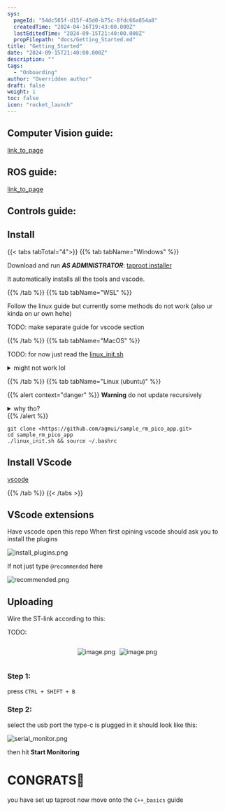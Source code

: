 ```yaml
---
sys:
  pageId: "54dc585f-d15f-45d0-b75c-8fdc66a854a8"
  createdTime: "2024-04-16T19:43:00.000Z"
  lastEditedTime: "2024-09-15T21:40:00.000Z"
  propFilepath: "docs/Getting_Started.md"
title: "Getting_Started"
date: "2024-09-15T21:40:00.000Z"
description: ""
tags:
  - "Onboarding"
author: "Overridden author"
draft: false
weight: 1
toc: false
icon: "rocket_launch"
---
```


## Computer Vision guide:

[link_to_page](86d45bc0-388b-4d26-8848-44f255f73d0e)

## ROS guide:

[link_to_page](3c76c1de-ec8f-46d6-8b0a-294005edc2d5)

## Controls guide:

## Install

{{< tabs tabTotal="4">}}
{{% tab tabName="Windows" %}}

Download and run _**AS ADMINISTRATOR**_: [taproot installer](https://github.com/Thornbots/TeachingFreshies/releases/tag/1.0)

It automatically installs all the tools and vscode.

{{% /tab %}}
{{% tab tabName="WSL" %}}

Follow the linux guide but currently some methods do not work (also ur kinda on ur own hehe)

TODO: make separate guide for vscode section

{{% /tab %}}
{{% tab tabName="MacOS" %}}

TODO: for now just read the [linux_init.sh](https://github.com/agmui/sample_rm_pico_app/blob/main/linux_init.sh)

<details>
<summary>might not work lol</summary>

`brew install libusb pkg-config`

Next install: [vscode](https://code.visualstudio.com/Download)

</details>

{{% /tab %}}
{{% tab tabName="Linux (ubuntu)" %}}

{{% alert context="danger" %}}
**Warning** do not update recursively
<details>
<summary>why tho?</summary>
There are some submodules that may go on for a while (like tinyusb) and I highly
recommend you don't need to get them.
If you want to see what submodules I update just look in `linux_init.sh`
</details>
{{% /alert %}}

```shell
git clone <https://github.com/agmui/sample_rm_pico_app.git>
cd sample_rm_pico_app
./linux_init.sh && source ~/.bashrc
```

## Install VScode

[vscode](https://code.visualstudio.com/Download)

{{% /tab %}}
{{< /tabs >}}

## VScode extensions

Have vscode open this repo
When first opining vscode should ask you to install the plugins

![install_plugins.png](https://prod-files-secure.s3.us-west-2.amazonaws.com/d518164a-d88e-44d1-a4ee-3adb3bd8bce0/89bd30f0-1825-4e77-867b-0a41ce370880/install_plugins.png?X-Amz-Algorithm=AWS4-HMAC-SHA256&X-Amz-Content-Sha256=UNSIGNED-PAYLOAD&X-Amz-Credential=ASIAZI2LB466XQO4ZFFD%2F20250215%2Fus-west-2%2Fs3%2Faws4_request&X-Amz-Date=20250215T080901Z&X-Amz-Expires=3600&X-Amz-Security-Token=IQoJb3JpZ2luX2VjEBgaCXVzLXdlc3QtMiJHMEUCIQDmxnHzf13SHauUFXUvcpMGd7JRlTxqnRu%2BymyVtClknAIgTOANWnuIIRKbyuRZSLbJfXmXZd4nA3GNfD3QMh2NZN4q%2FwMIQRAAGgw2Mzc0MjMxODM4MDUiDDErTsEo3%2Fdj6GFyBCrcA5ynKcyGe2kilWtjYyDAaSe4oNVjmQsy%2BoZpb5817C0rqm9OUSky0z3zUgvtGNjyyk2zfRB7f24oNFBC8hC%2FhmBFYLEa046MVQFL3T7EwGs7k0gO%2BWNMk7FoSBDs2F1O208Ca%2FEqnDLkqz5020It2VTM7OZSPLQyvtmrglk7Z7VAMsffVac2XVDBWKp8RUNruqrAJWvcLn6wbI9KAjfSBFEkpZ%2FbO3qoIEbzcXy1P%2BMK%2BLB38SV0uDz%2BFSQ6M2U1w%2BKcGq0aWzEQyZJ4YYGRdOwL%2B99NEdWT2rS51NX6L640vxO64wNC%2BneAYW8xydypiXlUzEHyCk753xqmvhma7agdH%2BfwYwRnPmHdOBQvvRwToDs5m1RJQP6LFBmeLxJn3I4%2BjcdklzSkVIftd1qpiVZhzAE0zDJmDbkLFXc5y%2BNORthFE3Q9nrkvxna9vbuSLZgVTv4hwhqwd0gUg8b89LNlVNnER4R9O6qCFA53v0igGc3R1qm%2B3EhHxQufdhhBhoOBHh7%2FtZ%2FpJPYtH9nMqHXFL%2FafPK%2FTVODar5W1Ml7GjQqhOvhH9d2XSi4%2Fcisbx7O37hKE%2Fnb%2Bpvrj%2Fbx6P99F9P4yIxwf9y%2BfO3%2Fe%2FAG%2FKZLWGlVALWXH4PNyMPSEwb0GOqUBzRp7UTGkySnpLQJ823SJ4Sl%2FJLEJraUH6rNOpcxZTuzZkNy8903yuUP4iHAxUgynNPYOnySZxVjGApe3dctqHwiJGBrOYmKqWVYN2frMomfCekjMAEOiQB2%2FTDfA2P1w1vNJtpB9CLatDghKgKL7SEeUFkl%2BuinvPWfGK5P57mCJYwjkmt%2B6mdIcrllZFxK2f92nPbDOggz7mP8PexM5KP8tpJM4&X-Amz-Signature=09645fb630485fbb12fe425aa8df7ef2ec1bc8329e8b3a87c12f92cf9ada347b&X-Amz-SignedHeaders=host&x-id=GetObject)

If not just type `@recommended` here  

![recommended.png](https://prod-files-secure.s3.us-west-2.amazonaws.com/d518164a-d88e-44d1-a4ee-3adb3bd8bce0/61e661e9-5d85-4dfc-be0d-8d2097a5e793/recommended.png?X-Amz-Algorithm=AWS4-HMAC-SHA256&X-Amz-Content-Sha256=UNSIGNED-PAYLOAD&X-Amz-Credential=ASIAZI2LB466XQO4ZFFD%2F20250215%2Fus-west-2%2Fs3%2Faws4_request&X-Amz-Date=20250215T080901Z&X-Amz-Expires=3600&X-Amz-Security-Token=IQoJb3JpZ2luX2VjEBgaCXVzLXdlc3QtMiJHMEUCIQDmxnHzf13SHauUFXUvcpMGd7JRlTxqnRu%2BymyVtClknAIgTOANWnuIIRKbyuRZSLbJfXmXZd4nA3GNfD3QMh2NZN4q%2FwMIQRAAGgw2Mzc0MjMxODM4MDUiDDErTsEo3%2Fdj6GFyBCrcA5ynKcyGe2kilWtjYyDAaSe4oNVjmQsy%2BoZpb5817C0rqm9OUSky0z3zUgvtGNjyyk2zfRB7f24oNFBC8hC%2FhmBFYLEa046MVQFL3T7EwGs7k0gO%2BWNMk7FoSBDs2F1O208Ca%2FEqnDLkqz5020It2VTM7OZSPLQyvtmrglk7Z7VAMsffVac2XVDBWKp8RUNruqrAJWvcLn6wbI9KAjfSBFEkpZ%2FbO3qoIEbzcXy1P%2BMK%2BLB38SV0uDz%2BFSQ6M2U1w%2BKcGq0aWzEQyZJ4YYGRdOwL%2B99NEdWT2rS51NX6L640vxO64wNC%2BneAYW8xydypiXlUzEHyCk753xqmvhma7agdH%2BfwYwRnPmHdOBQvvRwToDs5m1RJQP6LFBmeLxJn3I4%2BjcdklzSkVIftd1qpiVZhzAE0zDJmDbkLFXc5y%2BNORthFE3Q9nrkvxna9vbuSLZgVTv4hwhqwd0gUg8b89LNlVNnER4R9O6qCFA53v0igGc3R1qm%2B3EhHxQufdhhBhoOBHh7%2FtZ%2FpJPYtH9nMqHXFL%2FafPK%2FTVODar5W1Ml7GjQqhOvhH9d2XSi4%2Fcisbx7O37hKE%2Fnb%2Bpvrj%2Fbx6P99F9P4yIxwf9y%2BfO3%2Fe%2FAG%2FKZLWGlVALWXH4PNyMPSEwb0GOqUBzRp7UTGkySnpLQJ823SJ4Sl%2FJLEJraUH6rNOpcxZTuzZkNy8903yuUP4iHAxUgynNPYOnySZxVjGApe3dctqHwiJGBrOYmKqWVYN2frMomfCekjMAEOiQB2%2FTDfA2P1w1vNJtpB9CLatDghKgKL7SEeUFkl%2BuinvPWfGK5P57mCJYwjkmt%2B6mdIcrllZFxK2f92nPbDOggz7mP8PexM5KP8tpJM4&X-Amz-Signature=75202b5e5111c0230d16abbb10bf761f737872d4053600237a2b9d5dcd33d0a0&X-Amz-SignedHeaders=host&x-id=GetObject)

## Uploading

Wire the ST-link according to this:

TODO:

<div style="display: flex;flex-direction: row; column-gap:10px; max-width: 630px;justify-content: center;">
<div>

![image.png](https://prod-files-secure.s3.us-west-2.amazonaws.com/d518164a-d88e-44d1-a4ee-3adb3bd8bce0/210ecb78-1116-4d7b-b9b7-2292f66fa2c2/image.png?X-Amz-Algorithm=AWS4-HMAC-SHA256&X-Amz-Content-Sha256=UNSIGNED-PAYLOAD&X-Amz-Credential=ASIAZI2LB4666TR44UDR%2F20250215%2Fus-west-2%2Fs3%2Faws4_request&X-Amz-Date=20250215T080905Z&X-Amz-Expires=3600&X-Amz-Security-Token=IQoJb3JpZ2luX2VjEBgaCXVzLXdlc3QtMiJHMEUCIQCjUqDaNwpsed9ZAMU4ES2IptoL1F9Dy3aCEfNOOlmGWwIgGzS87PUo85iBgCw9IZ9VlxYDuhhwMQj%2B%2B8euY7bgIfMq%2FwMIQRAAGgw2Mzc0MjMxODM4MDUiDLZnt%2B%2FWelGcgu1rOSrcA1wwuhldRMdL9hFLRbSmFIUisLqorZdJXNX7EjM15ZjKrzOaE9uJnRXEpvBtiPEtpxNi0MrckVkgSk8JYmqgTWHHKoFy9t3s4wrhXH3ECMC8Nd02Sltc5w%2Fqyj3VIe4sO9a%2BOJwtD9eNnVqvfoTLcXBB89cT8CewSX9847%2Bn474o8JPXEYQkZFmHod4rGdm6TOKqmBR4mJCAmA50ZnuyYxHL7X4hr8xL3Qex%2FRWfHFuanBUXl5KtfnGHrgxKrSy66C5nhvX935Apbw06MKxbp34Nz3462dS8qKHxMoZ%2FgEOx0xxqROZfgn3v4AcJdeo%2BpVDemXtgx4D3GlAq8dyp2wy1VoS0ka5YHwWBq%2FazY6MuNKn6JLk4VGc%2BPFfN4GEtE1bsLm4G%2FJuVVyHVVpcrIraQhzl9Pm%2BrrXaDjhXE9k8RJ5Wrg68XWzGIcq%2F6FlTzvTYP0TSbpn3z4SEG2wVmsGopLGBTdzcLLcuThNdvZPFOQWrUfnsc4xfe7%2FwcbVB8mHgdMvbi93YLSGB%2FbmrEWZ6pc8Rrym9R1O%2FVZC%2B4nsgAT3zv8Vj4lHmUCllaCI8l4KFjC9Lax406iavWcsS5OVHTpPecWhniJF5VAX2NUrK609rq3u4FtNPsckYvMMmEwb0GOqUB41jg2kwBQl%2BzBTU8LHY%2FRJYDsKLo07N0VwqJcliTqSSpEdJUrOhWFwf5D%2F%2BSOvTOww7vfZ7pNg3OVhyKWQdr0CzxpHHVDBZdwgAHCsEI9IeRuRppuly6vuFfUDUP8BMOtFwfFnejXsMGQrjjKQChQHjOlOXl2%2B5Z32yxcDC3g%2FZDA%2Fy4aI5EGXd3GCImy1JxtkZx4iQ2J9lhqU05TYnQ%2FrzYk8eE&X-Amz-Signature=7b4e30b66ca6a90aaa7d27dbdcd9a34fe216f6aa28c9c49aa33cb2275378597a&X-Amz-SignedHeaders=host&x-id=GetObject)

</div>
<div>

![image.png](https://prod-files-secure.s3.us-west-2.amazonaws.com/d518164a-d88e-44d1-a4ee-3adb3bd8bce0/33a0fd0f-8ca6-4a86-8e09-26e95ded1fff/image.png?X-Amz-Algorithm=AWS4-HMAC-SHA256&X-Amz-Content-Sha256=UNSIGNED-PAYLOAD&X-Amz-Credential=ASIAZI2LB4667HU7AIDN%2F20250215%2Fus-west-2%2Fs3%2Faws4_request&X-Amz-Date=20250215T080906Z&X-Amz-Expires=3600&X-Amz-Security-Token=IQoJb3JpZ2luX2VjEBgaCXVzLXdlc3QtMiJIMEYCIQDZCjjRXrNhaQviLeV%2B8WxNFM5ARXtX7BzBOt1m1%2F5K2wIhAKs0Khyg8OxWduYjHX%2BUa5ECV33tz06BEUBwT%2BmTxIvnKv8DCEEQABoMNjM3NDIzMTgzODA1Igz8TlbW5hZ3%2Bv9SOdkq3AMwAK5HfgPhKXmTfEaXYWYLfi%2FrzEIVez4E2zM3EuBoCwoBIMcVCBO4tzq2QVs%2BfeRPuPNLHy6wzrxSTmpQaxb6QMl%2B%2BrxyfJtMPDwoma4iBy47x4oecCPKTjpDV4kdVazgkxHxqXJRFsMKKANzBKeoMBjP1s72XPogQLOB7%2BM1Z9tXHLcJz5o2n9UbLy804unhj%2BojqurxeUEmzUOk8lv0rklM1dtzncGfE8DVod3xVcYynK7GN08SNVcVld7TcKe5%2FYpMvrWTDy8GL%2FsM7h8ztCdFF7sEyBplXNQwBJ%2BxpUT9jbf%2Fg5%2F2eOlTBoA4YVX6JpXlVlhEErkKJVopk173XoqBmxoyru20FFqwn%2BG3JSXqX%2BkVDCNmrQBTCMSwr9Y9CEA3druRNVgt3rm3LHV5RhD%2F7osQNV7ExqtqtiEp8GQUoDLTcSfFxQjf6ysZzwp%2BeexuRfQ3zMf0%2B3QE2Bgjrl1NIm7Re8CMX6i1Plv9DIfm8vANU4q1BokJP9tmTgL%2FQ4jVdPwBtEkFwD8yosDqgrAd4FJBzHo0DBT41zbM2lJBQaS1OZE9YUAuIALtr116IPv0gjj%2BTlL1uex7J0flXXA8aW2tBWA87%2FVF9%2Biy5liOY3cfIlYrlHclATCnhMG9BjqkARVvA%2FZ5Ghyje%2Fzh083C2MSpeUs8xrbIZMldr%2B7OGfG6YLytbtnvB8znuchs98cym6TJGZ2iFZLflRUY3Q4NFxtrd16GagIeHoUnNDKhNlClbkKwpcMz59iDUPKZrXBsdX%2FuCicZvuSWq%2BQvDmkh41k8t31HCGETnsDOH9oeSE%2BC3ScNiOauhCckrdDHYtj7a8oKyzbL5AmEszujIu0xN1bN3FSe&X-Amz-Signature=0ef41a56de651d00f05cb1fcdedb6cf6ee67c154c6b8418721c98cabd8291816&X-Amz-SignedHeaders=host&x-id=GetObject)

</div>
</div>

### Step 1:

press `CTRL + SHIFT + B`

### Step 2:

select the usb port the type-c is plugged in it should look like this:

![serial_monitor.png](https://prod-files-secure.s3.us-west-2.amazonaws.com/d518164a-d88e-44d1-a4ee-3adb3bd8bce0/f03f4774-05d4-4393-b6a0-d5efb6d315ab/serial_monitor.png?X-Amz-Algorithm=AWS4-HMAC-SHA256&X-Amz-Content-Sha256=UNSIGNED-PAYLOAD&X-Amz-Credential=ASIAZI2LB466XQO4ZFFD%2F20250215%2Fus-west-2%2Fs3%2Faws4_request&X-Amz-Date=20250215T080901Z&X-Amz-Expires=3600&X-Amz-Security-Token=IQoJb3JpZ2luX2VjEBgaCXVzLXdlc3QtMiJHMEUCIQDmxnHzf13SHauUFXUvcpMGd7JRlTxqnRu%2BymyVtClknAIgTOANWnuIIRKbyuRZSLbJfXmXZd4nA3GNfD3QMh2NZN4q%2FwMIQRAAGgw2Mzc0MjMxODM4MDUiDDErTsEo3%2Fdj6GFyBCrcA5ynKcyGe2kilWtjYyDAaSe4oNVjmQsy%2BoZpb5817C0rqm9OUSky0z3zUgvtGNjyyk2zfRB7f24oNFBC8hC%2FhmBFYLEa046MVQFL3T7EwGs7k0gO%2BWNMk7FoSBDs2F1O208Ca%2FEqnDLkqz5020It2VTM7OZSPLQyvtmrglk7Z7VAMsffVac2XVDBWKp8RUNruqrAJWvcLn6wbI9KAjfSBFEkpZ%2FbO3qoIEbzcXy1P%2BMK%2BLB38SV0uDz%2BFSQ6M2U1w%2BKcGq0aWzEQyZJ4YYGRdOwL%2B99NEdWT2rS51NX6L640vxO64wNC%2BneAYW8xydypiXlUzEHyCk753xqmvhma7agdH%2BfwYwRnPmHdOBQvvRwToDs5m1RJQP6LFBmeLxJn3I4%2BjcdklzSkVIftd1qpiVZhzAE0zDJmDbkLFXc5y%2BNORthFE3Q9nrkvxna9vbuSLZgVTv4hwhqwd0gUg8b89LNlVNnER4R9O6qCFA53v0igGc3R1qm%2B3EhHxQufdhhBhoOBHh7%2FtZ%2FpJPYtH9nMqHXFL%2FafPK%2FTVODar5W1Ml7GjQqhOvhH9d2XSi4%2Fcisbx7O37hKE%2Fnb%2Bpvrj%2Fbx6P99F9P4yIxwf9y%2BfO3%2Fe%2FAG%2FKZLWGlVALWXH4PNyMPSEwb0GOqUBzRp7UTGkySnpLQJ823SJ4Sl%2FJLEJraUH6rNOpcxZTuzZkNy8903yuUP4iHAxUgynNPYOnySZxVjGApe3dctqHwiJGBrOYmKqWVYN2frMomfCekjMAEOiQB2%2FTDfA2P1w1vNJtpB9CLatDghKgKL7SEeUFkl%2BuinvPWfGK5P57mCJYwjkmt%2B6mdIcrllZFxK2f92nPbDOggz7mP8PexM5KP8tpJM4&X-Amz-Signature=6241f4f4eba66b8581b80f8e02d602f63abdced9d00c962831f44b232d1d23c5&X-Amz-SignedHeaders=host&x-id=GetObject)

then hit **Start Monitoring**

# CONGRATS🎉

you have set up taproot now move onto the `C++_basics` guide
